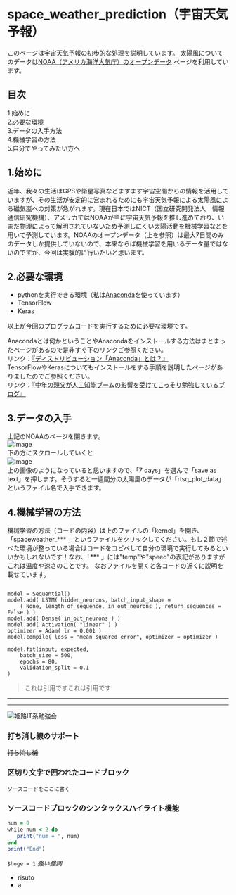 # space_weather_prediction（宇宙天気予報）
このページは宇宙天気予報の初歩的な処理を説明しています。
太陽風についてのデータは[NOAA（アメリカ海洋大気庁）のオープンデータ](https://www.swpc.noaa.gov/products/real-time-solar-wind)
ページを利用しています。
## 目次
1.始めに  
2.必要な環境  
3.データの入手方法  
4.機械学習の方法  
5.自分でやってみたい方へ  

## 1.始めに
近年、我々の生活はGPSや衛星写真などますます宇宙空間からの情報を活用していますが、その生活が安定的に営まれるためにも宇宙天気予報による太陽風による磁気嵐への対策が急がれます。現在日本ではNICT（国立研究開発法人　情報通信研究機構）、アメリカではNOAAが主に宇宙天気予報を推し進めており、いまだ物理によって解明されていないため予測しにくい太陽活動を機械学習などを用いて予測しています。NOAAのオープンデータ（上を参照）は最大7日間のみのデータしか提供していないので、本来ならば機械学習を用いるデータ量ではないのですが、今回は実験的に行いたいと思います。  

## 2.必要な環境
- pythonを実行できる環境（私は[Anaconda](https://www.anaconda.com/download/)を使っています）
- TensorFlow
- Keras　
  
以上が今回のプログラムコードを実行するために必要な環境です。  
  
Anacondaとは何かということやAnacondaをインストールする方法はまとまったページがあるので是非すぐ下のリンクご参照ください。  
リンク：[『ディストリビューション「Anaconda」とは？』](http://programming-study.com/trouble/anaconda/)  
TensorFlowやKerasについてもインストールをする手順を説明したページがありましたのでご参照ください。  
リンク：[『中年の親父が人工知能ブームの影響を受けてこっそり勉強しているブログ』](http://coldsnap.hatenablog.jp/entry/2017/08/27/114900)  
  
## 3.データの入手
上記のNOAAのページを開きます。    
![image](https://user-images.githubusercontent.com/39754583/46477890-ad809e00-c826-11e8-84b3-55c8e96fe32b.png)    
下の方にスクロールしていくと    
![image](https://user-images.githubusercontent.com/39754583/46477915-bec9aa80-c826-11e8-93db-5003b702f745.png)　　  
上の画像のようになっていると思いますので、「7 days」を選んで「save as text」を押します。そうすると一週間分の太陽風のデータが「rtsq_plot_data」というファイル名で入手できます。  

## 4.機械学習の方法
機械学習の方法（コードの内容）は上のファイルの「kernel」を開き、「spaceweather_*** 」というファイルをクリックしてください。もし２節で述べた環境が整っている場合はコードをコピペして自分の環境で実行してみるといいかもしれないです！なお、「*** 」には"temp"や"speed"の表記がありますがこれは温度や速さのことです。  なおファイルを開くと各コードの近くに説明を載せています。  

```python:spaceweather_dens.ipynb

model = Sequential()
model.add( LSTM( hidden_neurons, batch_input_shape = 
    ( None, length_of_sequence, in_out_neurons ), return_sequences = False ) )
model.add( Dense( in_out_neurons ) )
model.add( Activation( "linear" ) )
optimizer = Adam( lr = 0.001 )
model.compile( loss = "mean_squared_error", optimizer = optimizer )

model.fit(input, expected,
    batch_size = 500,
    epochs = 80,
    validation_split = 0.1
)

```




> これは引用ですこれは引用です
------------------------------------
********
![姫路IT系勉強会](https://dl.dropboxusercontent.com/u/35497667/histudy.png)
### 打ち消し線のサポート
~~打ち消し線~~

### 区切り文字で囲われたコードブロック

```
ソースコードをここに書く
```

### ソースコードブロックのシンタックスハイライト機能

```rb
num = 0
while num < 2 do
   print("num = ", num)
end
print("End")
```
`$hoge = 1`
*強い強調*  
- risuto
- a

